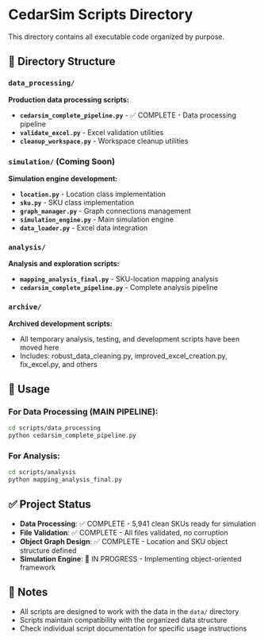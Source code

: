 # CedarSim Scripts Directory

This directory contains all executable code organized by purpose.

## 📁 Directory Structure

### `data_processing/`
**Production data processing scripts:**
- **`cedarsim_complete_pipeline.py`** - ✅ COMPLETE - Data processing pipeline
- **`validate_excel.py`** - Excel validation utilities
- **`cleanup_workspace.py`** - Workspace cleanup utilities

### `simulation/` (Coming Soon)
**Simulation engine development:**
- **`location.py`** - Location class implementation
- **`sku.py`** - SKU class implementation  
- **`graph_manager.py`** - Graph connections management
- **`simulation_engine.py`** - Main simulation engine
- **`data_loader.py`** - Excel data integration

### `analysis/`
**Analysis and exploration scripts:**
- **`mapping_analysis_final.py`** - SKU-location mapping analysis
- **`cedarsim_complete_pipeline.py`** - Complete analysis pipeline

### `archive/`
**Archived development scripts:**
- All temporary analysis, testing, and development scripts have been moved here
- Includes: robust_data_cleaning.py, improved_excel_creation.py, fix_excel.py, and others

## 🚀 Usage

### For Data Processing (MAIN PIPELINE):
```bash
cd scripts/data_processing
python cedarsim_complete_pipeline.py
```

### For Analysis:
```bash
cd scripts/analysis
python mapping_analysis_final.py
```

## ✅ Project Status
- **Data Processing**: ✅ COMPLETE - 5,941 clean SKUs ready for simulation
- **File Validation**: ✅ COMPLETE - All files validated, no corruption
- **Object Graph Design**: ✅ COMPLETE - Location and SKU object structure defined
- **Simulation Engine**: 🚧 IN PROGRESS - Implementing object-oriented framework

## 📝 Notes

- All scripts are designed to work with the data in the `data/` directory
- Scripts maintain compatibility with the organized data structure
- Check individual script documentation for specific usage instructions
